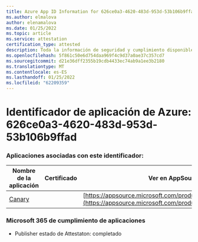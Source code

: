 ```yaml
---
title: Azure App ID Information for 626ce0a3-4620-483d-953d-53b106b9ffad
ms.author: elmalova
author: elenamalova
ms.date: 01/25/2022
ms.topic: article
ms.service: attestation
certification_type: attested
description: Toda la información de seguridad y cumplimiento disponible para 626ce0a3-4620-483d-953d-53b106b9ffad.
ms.openlocfilehash: 5f861c50e6d754daa969f4c9d37a0ae37c357cd7
ms.sourcegitcommit: d21e36dff2355b19cdb4433ec74ab9a1ee3b2180
ms.translationtype: MT
ms.contentlocale: es-ES
ms.lasthandoff: 01/25/2022
ms.locfileid: "62209359"
---
```

# <a name="azure-app-id-626ce0a3-4620-483d-953d-53b106b9ffad"></a>Identificador de aplicación de Azure: 626ce0a3-4620-483d-953d-53b106b9ffad


### <a name="apps-associated-with-this-id"></a>Aplicaciones asociadas con este identificador:
| **Nombre de la aplicación** | **Certificado** | **Ver en AppSource** |
|--------------|---------------|-----------------------|
| [Canary](https://docs.microsoft.com/microsoft-365-app-certification/forward/WA200003193) |  | [https://appsource.microsoft.com/product/office/WA200003193](https://appsource.microsoft.com/product/office/WA200003193) |

### <a name="microsoft-365-app-compliance-status"></a>Microsoft 365 de cumplimiento de aplicaciones
- Publisher estado de Attestaton: completado
